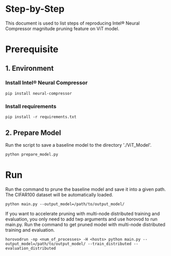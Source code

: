 Step-by-Step
============

This document is used to list steps of reproducing Intel® Neural Compressor magnitude pruning feature on ViT model.


# Prerequisite

## 1. Environment

### Install Intel® Neural Compressor
```shell
pip install neural-compressor
```
### Install requirements
```shell
pip install -r requirements.txt
```

## 2. Prepare Model
Run the script to save a baseline model to the directory './ViT_Model'.
```python
python prepare_model.py
```

# Run
Run the command to prune the baseline model and save it into a given path.
The CIFAR100 dataset will be automatically loaded.

```shell
python main.py --output_model=/path/to/output_model/
```

If you want to accelerate pruning with multi-node distributed training and evaluation, you only need to add twp arguments and use horovod to run main.py.  Run the command to get pruned model with multi-node distributed training and evaluation.

```shell
horovodrun -np <num_of_processes> -H <hosts> python main.py --output_model=/path/to/output_model/ --train_distributed --evaluation_distributed
```